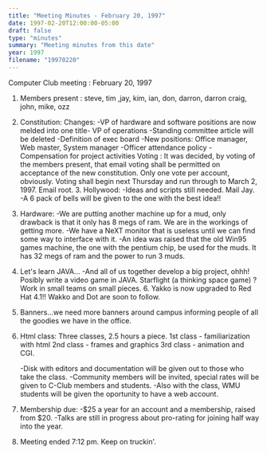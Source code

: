 ```yaml
---
title: "Meeting Minutes - February 20, 1997"
date: 1997-02-20T12:00:00-05:00
draft: false
type: "minutes"
summary: "Meeting minutes from this date"
year: 1997
filename: "19970220"
---
```


Computer Club meeting : February 20, 1997 </p><p>
1.  Members present : steve, tim ,jay, kim, ian, don, darron, darron 	craig, john, mike, ozz </p><p>
2.  Constitution: 	Changes: 	  -VP of hardware and software positions are now melded into one 	   title- VP of operations 	  -Standing committee article will be deleted 	  -Definition of exec board 	  -New positions: Office manager, Web master, System manager 	  -Officer attendance policy 	  -Compensation for project activities 	Voting : 	  It was decided, by voting of the members present, that email            voting shall be permitted on acceptance of the new             constitution.  Only one vote per account, obviously. 	  Voting shall begin next Thursday and run through to March 2, 	   1997.  Email root. 	    3.  Hollywood: 	-Ideas and scripts still needed.   Mail Jay. 	-A 6 pack of bells will be given to the one with the best idea!! </p><p>
4.  Hardware: 	-We are putting another machine up for a mud, only drawback is 	 that it only has 8 megs of ram.  We are in the workings of 	 getting more. 	-We have a NeXT monitor that is useless until we can find some 	  way to interface with it. 	-An idea was raised that the old Win95 games machine, the one with  	 the pentium chip, be used for the muds.  It has 32 megs of ram 	 and the power to run 3 muds. </p><p>
5.  Let's learn JAVA... 	-And all of us together develop a big project, 	 ohhh! Posibly write a video game in JAVA.  Starflight (a 	 thinking space game) ?  Work in small teams on small pieces.   	  6.  Yakko is now upgraded to Red Hat 4.1!!  Wakko and Dot are soon to     follow. </p><p>
7.  Banners...we need more banners around campus informing people of all     the goodies we have in the office. </p><p>
8.  Html class: 	Three classes, 2.5 hours a piece. 	  1st class - familiarization with html 	  2nd class - frames and graphics 	  3rd class - animation and CGI. </p><p>
 	-Disk with editors and documentation will be given out to those 	 who take the class. 	-Community members will be invited, special rates will be given to 	 C-Club members and students. 	-Also with the class, WMU students will be given the oportunity  	 to have a web account. </p><p>
9.  Membership due: 	-$25 a year for an account and a membership, raised from $20. 	-Talks are still in progress about pro-rating for joining half 	 way into the year. </p><p>
10.  Meeting ended 7:12 pm.  Keep on truckin'. </p>
